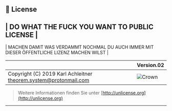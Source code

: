 ## 📄 License

| DO WHAT THE FUCK YOU WANT TO PUBLIC LICENSE |
---
| MACHEN DAMIT WAS VERDAMMT NOCHMAL DU AUCH IMMER MIT DIESER ÖFFENTLICHE LIZENZ MACHEN WILST |

| | Version.02  |
|- | -|
| Copyright (C) 2019 Karl Achleitner theorem.system@protonmail.com |![Crown](https://7pub.github.io/cdn-gw/WTFPL/wtfpl-badge-4.png) |
  > Weitere Informationen finden Sie unter [http://unlicense.org](http://unlicense.org)
  ---
